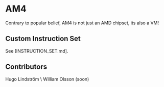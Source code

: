 # AM4
Contrary to popular belief, AM4 is not just an AMD chipset, its also a VM!

## Custom Instruction Set
See [INSTRUCTION_SET.md].

## Contributors
Hugo Lindström \\
William Olsson (soon)
